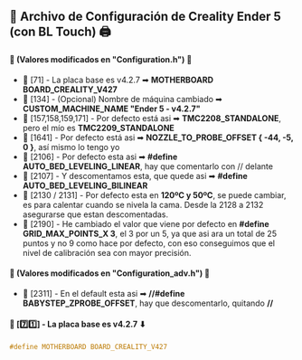 ## 📜 **Archivo de Configuración de Creality Ender 5 (con BL Touch)** 🖨️

#### 🔧 **(Valores modificados en "Configuration.h")** 🔧

- 🔹 [71] - La placa base es v4.2.7 ➡ **MOTHERBOARD BOARD_CREALITY_V427**
- 🔹 [134] - (Opcional) Nombre de máquina cambiado ➡ **CUSTOM_MACHINE_NAME "Ender 5 - v4.2.7"**
- 🔹 [157,158,159,171] - Por defecto está asi ➡ **TMC2208_STANDALONE**, pero el mío es **TMC2209_STANDALONE**
- 🔹 [1641] - Por defecto está asi ➡ **NOZZLE_TO_PROBE_OFFSET { -44, -5, 0 }**, así mismo lo tengo yo
- 🔹 [2106] - Por defecto esta asi ➡ **#define AUTO_BED_LEVELING_LINEAR**, hay que comentarlo con // delante
- 🔹 [2107] - Y descomentamos esta, que quede asi ➡ **#define AUTO_BED_LEVELING_BILINEAR**
- 🔹 [2130 / 2131] - Por defecto esta en **120ºC y 50ºC**, se puede cambiar, es para calentar cuando se nivela la cama. Desde la 2128 a 2132 asegurarse que estan descomentadas.
- 🔹 [2190] - He cambiado el valor que viene por defecto en **#define GRID_MAX_POINTS_X 3**, el 3 por un 5, ya que asi ara un total de 25 puntos y no 9 como hace por defecto, con eso conseguimos que el nivel de calibración sea con mayor precisión.

#### 🔧 **(Valores modificados en "Configuration_adv.h")** 🔧

- 🔹 [2311] - En el default esta asi ➡ **//#define BABYSTEP_ZPROBE_OFFSET**,  hay que descomentarlo, quitando **//**

#### 🔹 [7️⃣1️⃣] - La placa base es **v4.2.7** ⬇
```c
#define MOTHERBOARD BOARD_CREALITY_V427